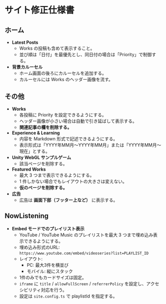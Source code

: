 # サイト修正仕様書

## ホーム
- **Latest Posts**
  - Works の投稿も含めて表示すること。
  - 並び順は「日付」を最優先とし、同日付の場合は「Priority」で制御する。
- **背景カルーセル**
  - ホーム画面の後ろにカルーセルを追加する。
  - カルーセルには Works のヘッダー画像を流す。

## その他
- **Works**
  - 各投稿に Priority を設定できるようにする。
  - ヘッダー画像が小さい場合は自動で引き延ばして表示する。
  - **関連記事の欄を削除する。**
- **Experience & Learning**
  - 内容を Markdown 形式で記述できるようにする。
  - 表示形式は「YYYY年MM月～YYYY年MM月」または「YYYY年MM月～現在」とする。
- **Unity WebGL サンプルゲーム**
  - 該当ページを削除する。
- **Featured Works**
  - 最大 3 つまで表示できるようにする。
  - 1 件しかない場合でもレイアウトの大きさは変えない。
  - **仮のページを削除する。**
- **広告**
  - 広告は **画面下部（フッター上など）** に表示する。

## NowListening
- **Embed モードでのプレイリスト表示**
  - YouTube / YouTube Music のプレイリストを最大 3 つまで埋め込み表示できるようにする。
  - 埋め込み形式のURL:  
    `https://www.youtube.com/embed/videoseries?list=PLAYLIST_ID`
  - レイアウト:
    - PC: 最大3件を横並び
    - モバイル: 縦にスタック
  - 1件のみでもカードサイズは固定。
  - `iframe` に `title` / `allowFullScreen` / `referrerPolicy` を設定し、アクセシビリティ対応を行う。
  - 設定は `site.config.ts` で playlistId を指定する。
